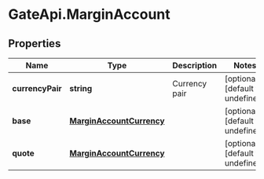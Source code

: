 # GateApi.MarginAccount

## Properties

Name | Type | Description | Notes
------------ | ------------- | ------------- | -------------
**currencyPair** | **string** | Currency pair | [optional] [default to undefined]
**base** | [**MarginAccountCurrency**](MarginAccountCurrency.md) |  | [optional] [default to undefined]
**quote** | [**MarginAccountCurrency**](MarginAccountCurrency.md) |  | [optional] [default to undefined]

